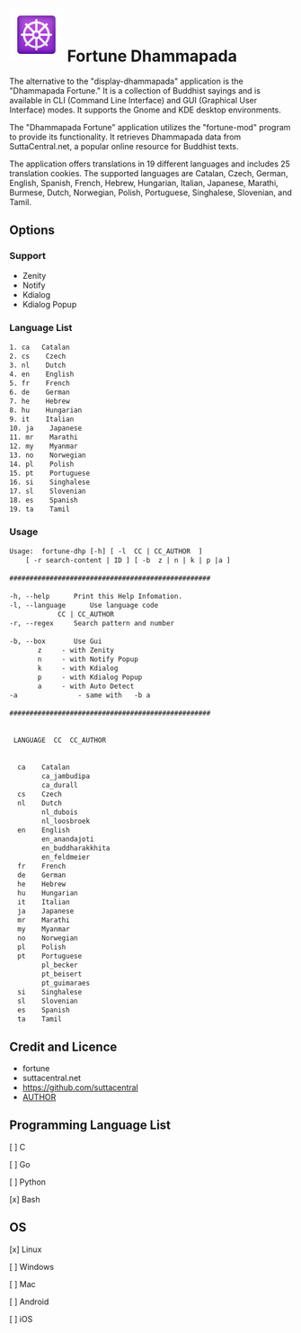 # ![](./dhp-lotus.png) Fortune Dhammapada

The alternative to the "display-dhammapada" application is the "Dhammapada Fortune." It is a collection of Buddhist sayings and is available in CLI (Command Line Interface) and GUI (Graphical User Interface) modes. It supports the Gnome and KDE desktop environments.

The "Dhammapada Fortune" application utilizes the "fortune-mod" program to provide its functionality. It retrieves Dhammapada data from SuttaCentral.net, a popular online resource for Buddhist texts.

The application offers translations in 19 different languages and includes 25 translation cookies. The supported languages are Catalan, Czech, German, English, Spanish, French, Hebrew, Hungarian, Italian, Japanese, Marathi, Burmese, Dutch, Norwegian, Polish, Portuguese, Singhalese, Slovenian, and Tamil.

## Options
### Support 
- Zenity 
- Notify
- Kdialog
- Kdialog Popup

### Language List

	1. ca   Catalan            
    2. cs    Czech   
    3. nl    Dutch  
    4. en    English  
    5. fr    French   
    6. de    German   
    7. he    Hebrew   
    8. hu    Hungarian   
    9. it	 Italian   
    10. ja    Japanese   
    11. mr    Marathi   
    12. my    Myanmar   
    13. no    Norwegian
    14. pl    Polish   
    15. pt    Portuguese   
    16. si    Singhalese   
    17. sl    Slovenian   
    18. es    Spanish   
    19. ta    Tamil

### Usage
```
Usage:	fortune-dhp [-h] [ -l  CC | CC_AUTHOR  ]  
	[ -r search-content | ID ] [ -b  z | n | k | p |a ]

##################################################

-h, --help		Print this Help Infomation.
-l, --language		Use language code 
			CC | CC_AUTHOR 
-r, --regex		Search pattern and number

-b, --box		Use Gui
       z 	 - with Zenity
       n 	 - with Notify Popup
       k 	 - with Kdialog
       p 	 - with Kdialog Popup
       a 	 - with Auto Detect
-a               - same with   -b a 

##################################################


 LANGUAGE  CC  CC_AUTHOR 


  ca    Catalan         
        ca_jambudipa 
		ca_durall
  cs    Czech
  nl    Dutch
        nl_dubois 
		nl_loosbroek 
  en    English 
        en_anandajoti  
        en_buddharakkhita
        en_feldmeier
  fr    French
  de    German
  he    Hebrew
  hu    Hungarian
  it    Italian
  ja    Japanese
  mr    Marathi
  my    Myanmar
  no    Norwegian
  pl    Polish
  pt    Portuguese
        pl_becker 
		pt_beisert
        pt_guimaraes 
  si    Singhalese
  sl    Slovenian
  es    Spanish
  ta    Tamil
  ```

## Credit and Licence 

- fortune
- suttacentral.net 
- https://github.com/suttacentral
- [AUTHOR](./AUTHOR)


## Programming Language List

[ ] C

[ ] Go

[ ] Python

[x] Bash

## OS

[x] Linux

[ ] Windows

[ ] Mac

[ ] Android

[ ] iOS

